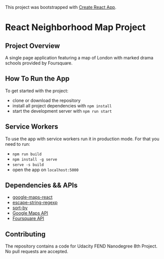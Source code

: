 This project was bootstrapped with [Create React App](https://github.com/facebookincubator/create-react-app).

# React Neighborhood Map Project

## Project Overview

 A single page application featuring a map of London with marked drama schools provided by Foursquare.

## How To Run the App

To get started with the project:

* clone or download the repository
* install all project dependencies with `npm install`
* start the development server with `npm run start`

## Service Workers

To use the app with service workers run it in production mode. For that you need to run:

* `npm run build`
* `npm install -g serve`
* `serve -s build`
* open the app on `localhost:5000`

## Dependencies && APIs

* [google-maps-react](https://github.com/fullstackreact/google-maps-react)
* [escape-string-regexp](https://www.npmjs.com/package/escape-string-regexp)
* [sort-by](https://www.npmjs.com/package/sort-by)
* [Google Maps API](https://cloud.google.com/maps-platform/)
* [Foursquare API](https://developer.foursquare.com/)


## Contributing

The repository contains a code for Udacity FEND Nanodegree 8th Project. No pull requests are accepted.